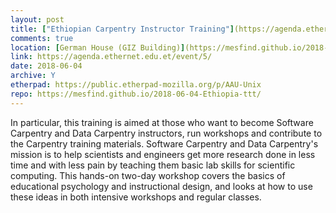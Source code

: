 ```yaml
---
layout: post
title: ["Ethiopian Carpentry Instructor Training"](https://agenda.ethernet.edu.et/event/5/)
comments: true
location: [German House (GIZ Building)](https://mesfind.github.io/2018-06-04-Ethiopia-ttt/)
link: https://agenda.ethernet.edu.et/event/5/
date: 2018-06-04
archive: Y  
etherpad: https://public.etherpad-mozilla.org/p/AAU-Unix
repo: https://mesfind.github.io/2018-06-04-Ethiopia-ttt/
---
```

In particular, this training is aimed at those who want to become Software Carpentry and Data Carpentry instructors, 
run workshops and contribute to the Carpentry training materials. Software Carpentry and Data Carpentry's mission is to 
help scientists and engineers get more research done in less time and with less pain by teaching them basic lab skills 
for scientific computing. This hands-on two-day workshop covers the basics of educational psychology and instructional
design, and looks at how to use these ideas in both intensive workshops and regular classes.
